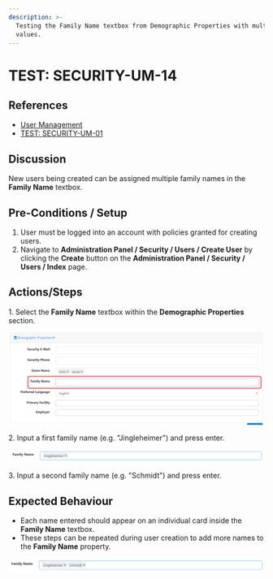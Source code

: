 ```yaml
---
description: >-
  Testing the Family Name textbox from Demographic Properties with multiple
  values.
---
```


# TEST: SECURITY-UM-14

## References

* [User Management](broken-reference)
* [TEST: SECURITY-UM-01](test-security-um-01.md)&#x20;

## Discussion

New users being created can be assigned multiple family names in the **Family Name** textbox.&#x20;

## Pre-Conditions / Setup

1. User must be logged into an account with policies granted for creating users.
2. Navigate to **Administration Panel / Security / Users / Create User** by clicking the **Create** button on the **Administration Panel / Security / Users / Index** page.

## Actions/Steps

1\. Select the **Family Name** textbox within the **Demographic Properties** section.

![](<../../../../../../../.gitbook/assets/image (245).png>)

2\. Input a first family name (e.g. "Jingleheimer") and press enter.

![](<../../../../../../../.gitbook/assets/image (246).png>)

3\. Input a second family name (e.g. "Schmidt") and press enter.

## Expected Behaviour

* Each name entered should appear on an individual card inside the **Family Name** textbox.
* These steps can be repeated during user creation to add more names to the **Family Name** property.

![](<../../../../../../../.gitbook/assets/image (247).png>)
